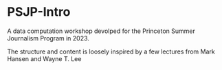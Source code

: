 # PSJP-Intro

A data computation workshop devolped for the Princeton Summer Journalism Program in 2023. 

The structure and content is loosely inspired by a few lectures from Mark Hansen and Wayne T. Lee
